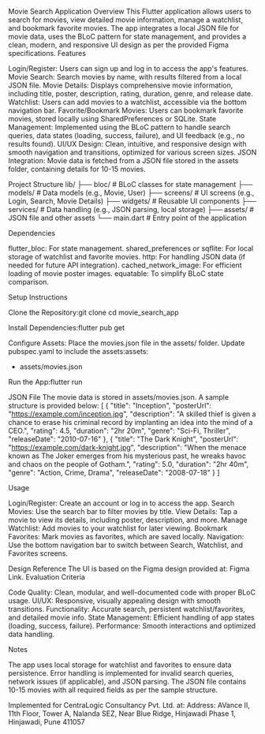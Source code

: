 Movie Search Application
Overview
This Flutter application allows users to search for movies, view detailed movie information, manage a watchlist, and bookmark favorite movies. The app integrates a local JSON file for movie data, uses the BLoC pattern for state management, and provides a clean, modern, and responsive UI design as per the provided Figma specifications.
Features

Login/Register: Users can sign up and log in to access the app's features.
Movie Search: Search movies by name, with results filtered from a local JSON file.
Movie Details: Displays comprehensive movie information, including title, poster, description, rating, duration, genre, and release date.
Watchlist: Users can add movies to a watchlist, accessible via the bottom navigation bar.
Favorite/Bookmark Movies: Users can bookmark favorite movies, stored locally using SharedPreferences or SQLite.
State Management: Implemented using the BLoC pattern to handle search queries, data states (loading, success, failure), and UI feedback (e.g., no results found).
UI/UX Design: Clean, intuitive, and responsive design with smooth navigation and transitions, optimized for various screen sizes.
JSON Integration: Movie data is fetched from a JSON file stored in the assets folder, containing details for 10-15 movies.

Project Structure
lib/
├── bloc/                    # BLoC classes for state management
├── models/                  # Data models (e.g., Movie, User)
├── screens/                 # UI screens (e.g., Login, Search, Movie Details)
├── widgets/                 # Reusable UI components
├── services/                # Data handling (e.g., JSON parsing, local storage)
├── assets/                  # JSON file and other assets
└── main.dart                # Entry point of the application

Dependencies

flutter_bloc: For state management.
shared_preferences or sqflite: For local storage of watchlist and favorite movies.
http: For handling JSON data (if needed for future API integration).
cached_network_image: For efficient loading of movie poster images.
equatable: To simplify BLoC state comparison.

Setup Instructions

Clone the Repository:git clone <repository-url>
cd movie_search_app


Install Dependencies:flutter pub get


Configure Assets:
Place the movies.json file in the assets/ folder.
Update pubspec.yaml to include the assets:assets:
  - assets/movies.json




Run the App:flutter run



JSON File
The movie data is stored in assets/movies.json. A sample structure is provided below:
[
  {
    "title": "Inception",
    "posterUrl": "https://example.com/inception.jpg",
    "description": "A skilled thief is given a chance to erase his criminal record by implanting an idea into the mind of a CEO.",
    "rating": 4.5,
    "duration": "2hr 20m",
    "genre": "Sci-Fi, Thriller",
    "releaseDate": "2010-07-16"
  },
  {
    "title": "The Dark Knight",
    "posterUrl": "https://example.com/dark-knight.jpg",
    "description": "When the menace known as The Joker emerges from his mysterious past, he wreaks havoc and chaos on the people of Gotham.",
    "rating": 5.0,
    "duration": "2hr 40m",
    "genre": "Action, Crime, Drama",
    "releaseDate": "2008-07-18"
  }
]

Usage

Login/Register: Create an account or log in to access the app.
Search Movies: Use the search bar to filter movies by title.
View Details: Tap a movie to view its details, including poster, description, and more.
Manage Watchlist: Add movies to your watchlist for later viewing.
Bookmark Favorites: Mark movies as favorites, which are saved locally.
Navigation: Use the bottom navigation bar to switch between Search, Watchlist, and Favorites screens.

Design Reference
The UI is based on the Figma design provided at: Figma Link.
Evaluation Criteria

Code Quality: Clean, modular, and well-documented code with proper BLoC usage.
UI/UX: Responsive, visually appealing design with smooth transitions.
Functionality: Accurate search, persistent watchlist/favorites, and detailed movie info.
State Management: Efficient handling of app states (loading, success, failure).
Performance: Smooth interactions and optimized data handling.

Notes

The app uses local storage for watchlist and favorites to ensure data persistence.
Error handling is implemented for invalid search queries, network issues (if applicable), and JSON parsing.
The JSON file contains 10-15 movies with all required fields as per the sample structure.

Implemented for CentraLogic Consultancy Pvt. Ltd. at:
Address: AVance II, 11th Floor, Tower A, Nalanda SEZ, Near Blue Ridge, Hinjawadi Phase 1, Hinjawadi, Pune 411057

